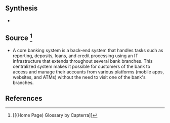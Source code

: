 ## Synthesis
- 
## Source [^1]
- A core banking system is a back-end system that handles tasks such as reporting, deposits, loans, and credit processing using an IT infrastructure that extends throughout several bank branches. This centralized system makes it possible for customers of the bank to access and manage their accounts from various platforms (mobile apps, websites, and ATMs) without the need to visit one of the bank's branches.
## References

[^1]: [[(Home Page) Glossary by Capterra]]